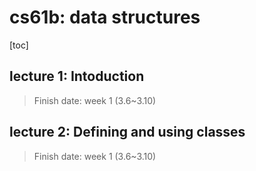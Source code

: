 # cs61b: data structures

[toc]

## lecture 1: Intoduction

>Finish date: week 1 (3.6~3.10)







## lecture 2: Defining and using classes

> Finish date: week 1 (3.6~3.10)









